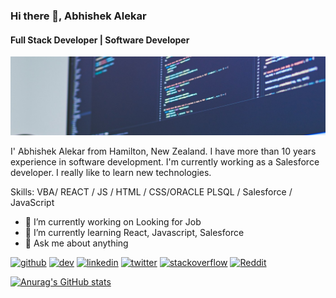 ### Hi there 👋, Abhishek Alekar
#### Full Stack Developer | Software Developer
![Full Stack Developer | Software Developer](https://github.com/abhishekalekar/abhishekalekar/blob/main/profile-image.jpg)

I' Abhishek Alekar from Hamilton, New Zealand. I have more than 10 years experience in software development. I'm currently working as a Salesforce developer. I really like to learn new technologies. 



Skills: VBA/ REACT / JS / HTML / CSS/ORACLE PLSQL / Salesforce / JavaScript  

- 🔭 I’m currently working on Looking for Job 
- 🌱 I’m currently learning React, Javascript, Salesforce 
- 💬 Ask me about anything 


[<img src='https://cdn.jsdelivr.net/npm/simple-icons@3.0.1/icons/github.svg' alt='github' height='40'>](https://github.com/abhishekalekar)  [<img src='https://cdn.jsdelivr.net/npm/simple-icons@3.0.1/icons/dev-dot-to.svg' alt='dev' height='40'>](https://dev.to/abhishekalekar)  [<img src='https://cdn.jsdelivr.net/npm/simple-icons@3.0.1/icons/linkedin.svg' alt='linkedin' height='40'>](https://www.linkedin.com/in/abhishekalekar/)  [<img src='https://cdn.jsdelivr.net/npm/simple-icons@3.0.1/icons/twitter.svg' alt='twitter' height='40'>](https://twitter.com/abhishekalekar)  [<img src='https://cdn.jsdelivr.net/npm/simple-icons@3.0.1/icons/stackoverflow.svg' alt='stackoverflow' height='40'>](https://stackoverflow.com/users/3175708)  [<img src='https://cdn.jsdelivr.net/npm/simple-icons@3.0.1/icons/reddit.svg' alt='Reddit' height='40'>](https://www.reddit.com/user/abhishekalekar)  




[![Anurag's GitHub stats](https://github-readme-stats.vercel.app/api?username=abhishekalekar)](https://github.com/anuraghazra/github-readme-stats)
